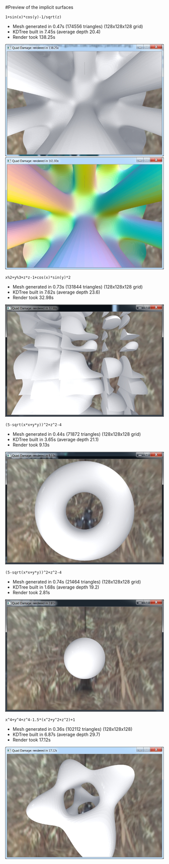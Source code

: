 #Preview of the implicit surfaces
```
1+sin(x)*cos(y)-1/sqrt(z)
```
- Mesh generated in 0.47s (174556 triangles) (128x128x128 grid)
- KDTree built in 7.45s (average depth 20.4)
- Render took 138.25s

![1](images/1.jpg?raw=true)
![6](images/6.jpg?raw=true)

```
x%2+y%3+z*z-1+cos(x)*sin(y)*2 
```
- Mesh generated in 0.73s (131844 triangles) (128x128x128 grid)
- KDTree built in 7.62s (average depth 23.6)
- Render took 32.98s

![2](images/2.jpg?raw=true)

```
(5-sqrt(x*x+y*y))^2+z^2-4
```
- Mesh generated in 0.44s (71872 triangles) (128x128x128 grid)
- KDTree built in 3.65s (average depth 21.1)
- Render took 9.13s

![3](images/3.jpg?raw=true)

```
(5-sqrt(x*x+y*y))^2+z^2-4
```
- Mesh generated in 0.74s (21464 triangles) (128x128x128 grid)
- KDTree built in 1.68s (average depth 19.2)
- Render took 2.81s

![4](images/4.jpg?raw=true)

```
x^4+y^4+z^4-1.5*(x^2+y^2+z^2)+1
```
- Mesh generated in 0.36s (102112 triangles) (128x128x128)
- KDTree built in 6.87s (average depth 29.7)
- Render took 17.12s

![5](images/5.jpg?raw=true)





